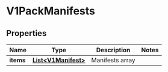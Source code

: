 # V1PackManifests

## Properties
Name | Type | Description | Notes
------------ | ------------- | ------------- | -------------
**items** | [**List&lt;V1Manifest&gt;**](V1Manifest.md) | Manifests array | 
